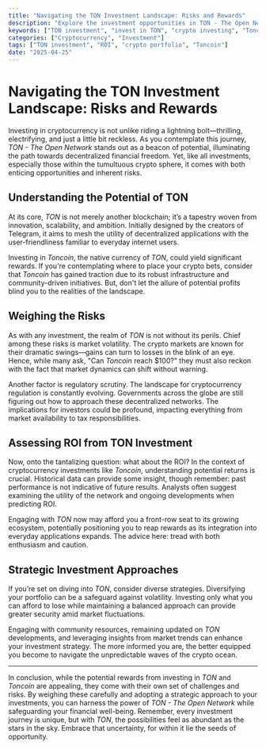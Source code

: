 ```yaml
---
title: "Navigating the TON Investment Landscape: Risks and Rewards"
description: "Explore the investment opportunities in TON - The Open Network and discover the associated risks and potential ROI."
keywords: ["TON investment", "invest in TON", "crypto investing", "Toncoin ROI", "TON risks"]
categories: ["Cryptocurrency", "Investment"]
tags: ["TON investment", "ROI", "crypto portfolio", "Toncoin"]
date: "2025-04-25"
---
```


# Navigating the TON Investment Landscape: Risks and Rewards

Investing in cryptocurrency is not unlike riding a lightning bolt—thrilling, electrifying, and just a little bit reckless. As you contemplate this journey, *TON - The Open Network* stands out as a beacon of potential, illuminating the path towards decentralized financial freedom. Yet, like all investments, especially those within the tumultuous crypto sphere, it comes with both enticing opportunities and inherent risks. 

## Understanding the Potential of TON

At its core, *TON* is not merely another blockchain; it’s a tapestry woven from innovation, scalability, and ambition. Initially designed by the creators of Telegram, it aims to mesh the utility of decentralized applications with the user-friendliness familiar to everyday internet users. 

Investing in *Toncoin*, the native currency of *TON*, could yield significant rewards. If you're contemplating where to place your crypto bets, consider that *Toncoin* has gained traction due to its robust infrastructure and community-driven initiatives. But, don't let the allure of potential profits blind you to the realities of the landscape.

## Weighing the Risks

As with any investment, the realm of *TON* is not without its perils. Chief among these risks is market volatility. The crypto markets are known for their dramatic swings—gains can turn to losses in the blink of an eye. Hence, while many ask, "Can *Toncoin* reach $100?" they must also reckon with the fact that market dynamics can shift without warning.

Another factor is regulatory scrutiny. The landscape for cryptocurrency regulation is constantly evolving. Governments across the globe are still figuring out how to approach these decentralized networks. The implications for investors could be profound, impacting everything from market availability to tax responsibilities.

## Assessing ROI from TON Investment

Now, onto the tantalizing question: what about the ROI? In the context of cryptocurrency investments like *Toncoin*, understanding potential returns is crucial. Historical data can provide some insight, though remember: past performance is not indicative of future results. Analysts often suggest examining the utility of the network and ongoing developments when predicting ROI. 

Engaging with *TON* now may afford you a front-row seat to its growing ecosystem, potentially positioning you to reap rewards as its integration into everyday applications expands. The advice here: tread with both enthusiasm and caution. 

## Strategic Investment Approaches

If you’re set on diving into *TON*, consider diverse strategies. Diversifying your portfolio can be a safeguard against volatility. Investing only what you can afford to lose while maintaining a balanced approach can provide greater security amid market fluctuations.

Engaging with community resources, remaining updated on *TON* developments, and leveraging insights from market trends can enhance your investment strategy. The more informed you are, the better equipped you become to navigate the unpredictable waves of the crypto ocean.

---

In conclusion, while the potential rewards from investing in *TON* and *Toncoin* are appealing, they come with their own set of challenges and risks. By weighing these carefully and adopting a strategic approach to your investments, you can harness the power of *TON - The Open Network* while safeguarding your financial well-being. Remember, every investment journey is unique, but with *TON*, the possibilities feel as abundant as the stars in the sky. Embrace that uncertainty, for within it lie the seeds of opportunity.